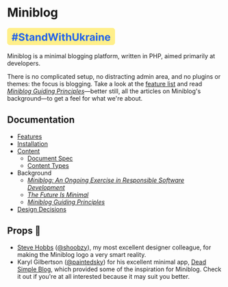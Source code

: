# Miniblog

[![Stand With Ukraine](https://raw.githubusercontent.com/vshymanskyy/StandWithUkraine/main/badges/StandWithUkraine.svg)](https://stand-with-ukraine.pp.ua)

Miniblog is a minimal blogging platform, written in PHP, aimed primarily at developers.

There is no complicated setup, no distracting admin area, and no plugins or themes: the focus is blogging.  Take a look at the [feature list](doc/features.md) and read [*Miniblog Guiding Principles*](https://justathought.dev/blog/miniblog-guiding-principles)&mdash;better still, all the articles on Miniblog's background&mdash;to get a feel for what we're about.

## Documentation

- [Features](doc/features.md)
- [Installation](doc/installation.md)
- [Content](doc/content.md)
  - [Document Spec](doc/content/document-spec.md)
  - [Content Types](doc/content/content-types.md)
- Background
  - [*Miniblog: An Ongoing Exercise in Responsible Software Development*](https://justathought.dev/blog/miniblog-an-ongoing-exercise-in-responsible-software-development)
  - [*The Future Is Minimal*](https://justathought.dev/blog/the-future-is-minimal)
  - [*Miniblog Guiding Principles*](https://justathought.dev/blog/miniblog-guiding-principles)
- [Design Decisions](doc/design-decisions.md)

## Props :clap:

- [Steve Hobbs](https://www.iamstevehobbs.com/) ([@shoobzy](https://github.com/shoobzy)), my most excellent designer colleague, for making the Miniblog logo a very smart reality.
- Karyl Gilbertson ([@paintedsky](https://github.com/paintedsky)) for his excellent minimal app, [Dead Simple Blog](https://github.com/paintedsky/dead-simple-blog), which provided some of the inspiration for Miniblog.  Check it out if you're at all interested because it may suit you better.
